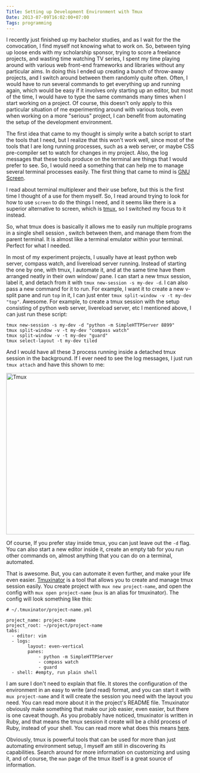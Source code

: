 ```yaml
---
Title: Setting up Development Environment with Tmux
Date: 2013-07-09T16:02:00+07:00
Tags: programming
---
```


I recently just finished up my bachelor studies, and as I wait for the the convocation, I find myself not knowing what to work on. So,  between tying up loose ends with my scholarship sponsor, trying to score a freelance projects, and wasting time watching TV series, I spent my time playing around with various web front-end frameworks and libraries without any particular aims. In doing this I ended up creating a bunch of throw-away projects, and I switch around between them randomly quite often. Often, I would have to run several commands to get everything up and running again, which would be easy if it involves only starting up an editor, but most of the time, I would have to type the same commands many times when I start working on a project. Of course, this doesn't only apply to this particular situation of me experimenting around with various tools, even when working on a more "serious" project, I can benefit from automating the setup of the development environment.

The first idea that came to my thought is simply write a batch script to start the tools that I need, but I realize that this won't work well, since most of the tools that I are long running processes, such as a web server, or maybe CSS pre-compiler set to watch for changes in my project. Also, the log messages that these tools produce on the terminal are things that I would prefer to see. So, I would need a something that can help me to manage several terminal processes easily. The first thing that came to mind is [GNU Screen][screen].

I read about terminal multiplexer and their use before, but this is the first time I thought of a use for them myself. So, I read around trying to look for how to use `screen` to do the things I need, and it seems like there is a superior alternative to screen, which is [tmux][tmux], so I switched my focus to it instead.

So, what tmux does is basically it allows me to easily run multiple programs in a single shell session , switch between them, and manage them from the parent terminal. It is almost like a terminal emulator within your terminal. Perfect for what I needed.

In most of my experiment projects, I usually have at least python web server, compass watch, and livereload server running. Instead of starting the one by one, with tmux, I automate it, and at the same time have them arranged neatly in their own window/ pane. I can start a new tmux session, label it, and detach from it with `tmux new-session -s my-dev -d`. I can also pass a new command for it to run. For example, I want it to create a new v-split pane and run `top` in it, I can just enter `tmux split-window -v -t my-dev "top"`. Awesome. For example, to create a tmux session with the setup consisting of python web server, livereload server, etc I mentioned above, I can just run these script:

    tmux new-session -s my-dev -d "python -m SimpleHTTPServer 8899"
    tmux split-window -v -t my-dev "compass watch"
    tmux split-window -v -t my-dev "guard"
    tmux select-layout -t my-dev tiled

And I would have all these 3 process running inside a detached tmux session in the background. If I ever need to see the log messages, I just run `tmux attach` and have this shown to me:

<a href="http://www.flickr.com/photos/hendra2392/9247967451/" title="Tmux screenshot">
    <img src="https://farm4.staticflickr.com/3694/9247967451_6169fb7941_c.jpg" width="800" height="433" alt="Tmux">
</a>

Of course, If you prefer stay inside tmux, you can just leave out the `-d` flag. You can also start a new editor inside it, create an empty tab for you run other commands on, almost anything that you can do on a terminal, automated.

That is awesome. But, you can automate it even further, and make your life even easier. [Tmuxinator][mux] is a tool that allows you to create and manage tmux session easily. You create project with `mux new project-name`, and open the config with `mux open project-name` (`mux` is an alias for tmuxinator). The config will look something like this:

    # ~/.tmuxinator/project-name.yml

    project_name: project-name
    project_root: ~/project/project-name
    tabs:
      - editor: vim
      - logs:
            layout: even-vertical
            panes:
                - python -m SimpleHTTPServer
                - compass watch
                - guard
      - shell: #empty, run plain shell

I am sure I don't need to explain that file. It stores the configuration of the environment in an easy to write (and read) format, and you can start it with `mux project-name` and it will create the session you need with the layout you need. You can read more about it in the project's README file. Tmuxinator obviously make something that make our job easier, even easier, but there is one caveat though. As you probably have noticed, tmuxinator is written in Ruby, and that means the tmux session it create will be a child process of Ruby, instead of your shell. You can read more what does this means [here][cav].

Obviously, tmux is powerful tools that can be used for more than just automating environment setup, I myself am still in discovering its capabilities. Search around for more information on customizing and using it, and of course, the `man` page of the tmux itself is a great source of information.

[tmux]: http://tmux.sourceforge.net/
[screen]: http://www.gnu.org/software/screen/
[mux]: https://github.com/aziz/tmuxinator
[cav]: http://natedickson.com/blog/2013/05/10/from-the-desk-of-captain-obvious-tmuxinator-vs-scripted-configurations/
